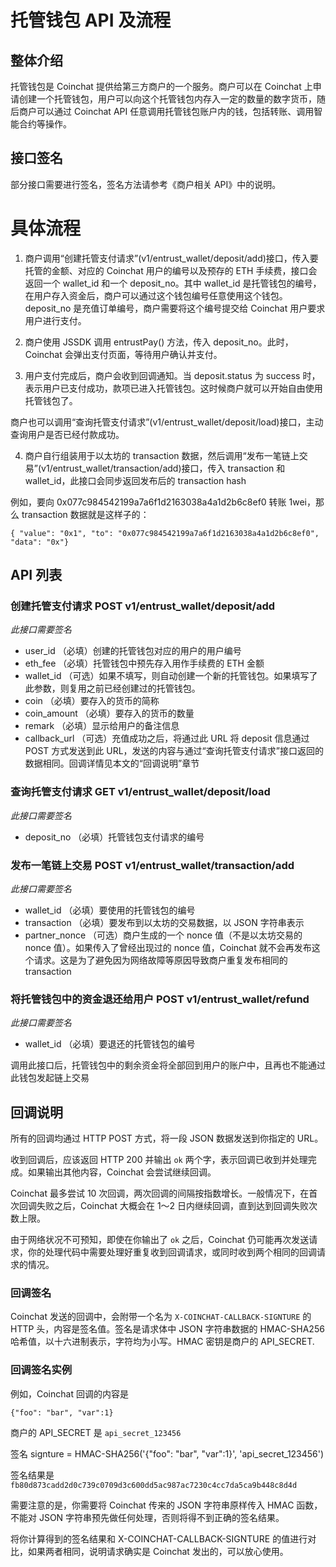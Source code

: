 # 托管钱包 API 及流程

## 整体介绍
托管钱包是 Coinchat 提供给第三方商户的一个服务。商户可以在 Coinchat 上申请创建一个托管钱包，用户可以向这个托管钱包内存入一定的数量的数字货币，随后商户可以通过 Coinchat API 任意调用托管钱包账户内的钱，包括转账、调用智能合约等操作。


## 接口签名
部分接口需要进行签名，签名方法请参考《商户相关 API》中的说明。

# 具体流程

1. 商户调用“创建托管支付请求”(v1/entrust_wallet/deposit/add)接口，传入要托管的金额、对应的 Coinchat 用户的编号以及预存的 ETH 手续费，接口会返回一个 wallet_id 和一个 deposit_no。其中 wallet_id 是托管钱包的编号，在用户存入资金后，商户可以通过这个钱包编号任意使用这个钱包。deposit_no 是充值订单编号，商户需要将这个编号提交给 Coinchat 用户要求用户进行支付。

2. 商户使用 JSSDK 调用 entrustPay() 方法，传入 deposit_no。此时，Coinchat 会弹出支付页面，等待用户确认并支付。

3. 用户支付完成后，商户会收到回调通知。当 deposit.status 为 success 时，表示用户已支付成功，款项已进入托管钱包。这时候商户就可以开始自由使用托管钱包了。

商户也可以调用“查询托管支付请求”(v1/entrust_wallet/deposit/load)接口，主动查询用户是否已经付款成功。

4. 商户自行组装用于以太坊的 transaction 数据，然后调用“发布一笔链上交易”(v1/entrust_wallet/transaction/add)接口，传入 transaction 和 wallet_id，此接口会同步返回发布后的 transaction hash

例如，要向 0x077c984542199a7a6f1d2163038a4a1d2b6c8ef0 转账 1wei，那么 transaction 数据就是这样子的：
```
{ "value": "0x1", "to": "0x077c984542199a7a6f1d2163038a4a1d2b6c8ef0", "data": "0x"}
```


## API 列表
### 创建托管支付请求 POST v1/entrust_wallet/deposit/add

*此接口需要签名*

* user_id       （必填）创建的托管钱包对应的用户的用户编号
* eth_fee       （必填）托管钱包中预先存入用作手续费的 ETH 金额
* wallet_id     （可选）如果不填写，则自动创建一个新的托管钱包。如果填写了此参数，则复用之前已经创建过的托管钱包。
* coin          （必填）要存入的货币的简称
* coin_amount   （必填）要存入的货币的数量
* remark        （必填）显示给用户的备注信息
* callback_url  （可选）充值成功之后，将通过此 URL 将 deposit 信息通过 POST 方式发送到此 URL，发送的内容与通过“查询托管支付请求”接口返回的数据相同。回调详情见本文的“回调说明”章节

### 查询托管支付请求 GET v1/entrust_wallet/deposit/load

*此接口需要签名*

* deposit_no    （必填）托管钱包支付请求的编号


### 发布一笔链上交易 POST v1/entrust_wallet/transaction/add

*此接口需要签名*

* wallet_id     （必填）要使用的托管钱包的编号
* transaction   （必填）要发布到以太坊的交易数据，以 JSON 字符串表示
* partner_nonce （可选）商户生成的一个 nonce 值（不是以太坊交易的 nonce 值）。如果传入了曾经出现过的 nonce 值，Coinchat 就不会再发布这个请求。这是为了避免因为网络故障等原因导致商户重复发布相同的 transaction


### 将托管钱包中的资金退还给用户 POST v1/entrust_wallet/refund

*此接口需要签名*

* wallet_id       （必填）要退还的托管钱包的编号

调用此接口后，托管钱包中的剩余资金将全部回到用户的账户中，且再也不能通过此钱包发起链上交易


## 回调说明
所有的回调均通过 HTTP POST 方式，将一段 JSON 数据发送到你指定的 URL。

收到回调后，应该返回 HTTP 200 并输出 ```ok``` 两个字，表示回调已收到并处理完成。如果输出其他内容，Coinchat 会尝试继续回调。

Coinchat 最多尝试 10 次回调，两次回调的间隔按指数增长。一般情况下，在首次回调失败之后，Coinchat 大概会在 1～2 日内继续回调，直到达到回调失败次数上限。

由于网络状况不可预知，即使在你输出了 ```ok``` 之后，Coinchat 仍可能再次发送请求，你的处理代码中需要处理好重复收到回调请求，或同时收到两个相同的回调请求的情况。

### 回调签名
Coinchat 发送的回调中，会附带一个名为 ```X-COINCHAT-CALLBACK-SIGNTURE``` 的 HTTP 头，内容是签名值。签名是请求体中 JSON 字符串数据的 HMAC-SHA256 哈希值，以十六进制表示，字符均为小写。HMAC 密钥是商户的 API_SECRET.

### 回调签名实例
例如，Coinchat 回调的内容是 
```
{"foo": "bar", "var":1}
```
商户的 API_SECRET 是 ```api_secret_123456```

签名 signture = HMAC-SHA256('{"foo": "bar", "var":1}', 'api_secret_123456')

签名结果是 `fb80d873cadd2d0c739c0709d3c600dd5ac987ac7230c4cc7da5ca9b448c8d4d`

需要注意的是，你需要将 Coinchat 传来的 JSON 字符串原样传入 HMAC 函数，不能对 JSON 字符串预先做任何处理，否则将得不到正确的签名结果。

将你计算得到的签名结果和 X-COINCHAT-CALLBACK-SIGNTURE 的值进行对比，如果两者相同，说明请求确实是 Coinchat 发出的，可以放心使用。
